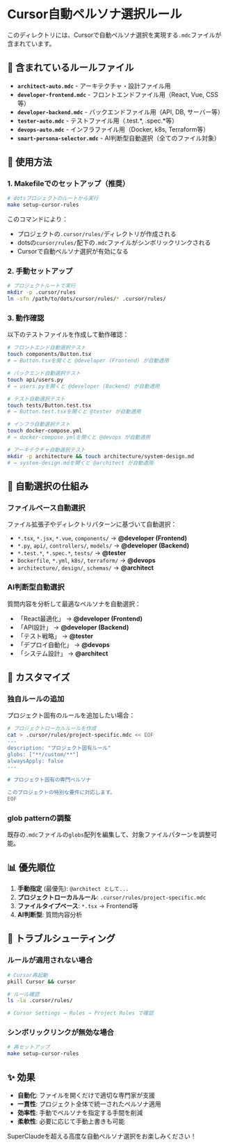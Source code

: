 # Cursor自動ペルソナ選択ルール

このディレクトリには、Cursorで自動ペルソナ選択を実現する`.mdc`ファイルが含まれています。

## 📁 含まれているルールファイル

- **`architect-auto.mdc`** - アーキテクチャ・設計ファイル用
- **`developer-frontend.mdc`** - フロントエンドファイル用（React, Vue, CSS等）
- **`developer-backend.mdc`** - バックエンドファイル用（API, DB, サーバー等）
- **`tester-auto.mdc`** - テストファイル用（.test.*, .spec.*等）
- **`devops-auto.mdc`** - インフラファイル用（Docker, k8s, Terraform等）
- **`smart-persona-selector.mdc`** - AI判断型自動選択（全てのファイル対象）

## 🚀 使用方法

### 1. Makefileでのセットアップ（推奨）

```bash
# dotsプロジェクトのルートから実行
make setup-cursor-rules
```

このコマンドにより：
- プロジェクトの`.cursor/rules/`ディレクトリが作成される
- dotsの`cursor/rules/`配下の`.mdc`ファイルがシンボリックリンクされる
- Cursorで自動ペルソナ選択が有効になる

### 2. 手動セットアップ

```bash
# プロジェクトルートで実行
mkdir -p .cursor/rules
ln -sfn /path/to/dots/cursor/rules/* .cursor/rules/
```

### 3. 動作確認

以下のテストファイルを作成して動作確認：

```bash
# フロントエンド自動選択テスト
touch components/Button.tsx
# → Button.tsxを開くと @developer (Frontend) が自動適用

# バックエンド自動選択テスト
touch api/users.py
# → users.pyを開くと @developer (Backend) が自動適用

# テスト自動選択テスト
touch tests/Button.test.tsx
# → Button.test.tsxを開くと @tester が自動適用

# インフラ自動選択テスト
touch docker-compose.yml
# → docker-compose.ymlを開くと @devops が自動適用

# アーキテクチャ自動選択テスト
mkdir -p architecture && touch architecture/system-design.md
# → system-design.mdを開くと @architect が自動適用
```

## 🎯 自動選択の仕組み

### ファイルベース自動選択
ファイル拡張子やディレクトリパターンに基づいて自動選択：

- `*.tsx`, `*.jsx`, `*.vue`, `components/` → **@developer (Frontend)**
- `*.py`, `api/`, `controllers/`, `models/` → **@developer (Backend)**
- `*.test.*`, `*.spec.*`, `tests/` → **@tester**
- `Dockerfile`, `*.yml`, `k8s/`, `terraform/` → **@devops**
- `architecture/`, `design/`, `schemas/` → **@architect**

### AI判断型自動選択
質問内容を分析して最適なペルソナを自動選択：

- 「React最適化」 → **@developer (Frontend)**
- 「API設計」 → **@developer (Backend)**
- 「テスト戦略」 → **@tester**
- 「デプロイ自動化」 → **@devops**
- 「システム設計」 → **@architect**

## 🔧 カスタマイズ

### 独自ルールの追加
プロジェクト固有のルールを追加したい場合：

```bash
# プロジェクトローカルルールを作成
cat > .cursor/rules/project-specific.mdc << EOF
---
description: "プロジェクト固有ルール"
globs: ["**/custom/**"]
alwaysApply: false
---

# プロジェクト固有の専門ペルソナ

このプロジェクトの特別な要件に対応します。
EOF
```

### glob patternの調整
既存の`.mdc`ファイルの`globs`配列を編集して、対象ファイルパターンを調整可能。

## 📊 優先順位

1. **手動指定** (最優先): `@architect として...`
2. **プロジェクトローカルルール**: `.cursor/rules/project-specific.mdc`
3. **ファイルタイプベース**: `*.tsx` → Frontend等
4. **AI判断型**: 質問内容分析

## 🚨 トラブルシューティング

### ルールが適用されない場合
```bash
# Cursor再起動
pkill Cursor && cursor

# ルール確認
ls -la .cursor/rules/

# Cursor Settings → Rules → Project Rules で確認
```

### シンボリックリンクが無効な場合
```bash
# 再セットアップ
make setup-cursor-rules
```

## ✨ 効果

- **自動化**: ファイルを開くだけで適切な専門家が支援
- **一貫性**: プロジェクト全体で統一されたペルソナ適用
- **効率性**: 手動でペルソナを指定する手間を削減
- **柔軟性**: 必要に応じて手動上書きも可能

SuperClaudeを超える高度な自動ペルソナ選択をお楽しみください！
